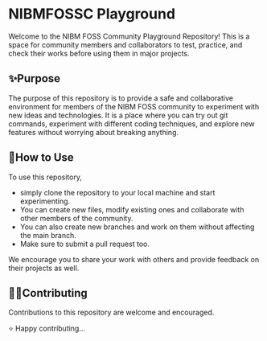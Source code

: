 # NIBMFOSSC Playground

Welcome to the NIBM FOSS Community Playground Repository! This is a space for community members and collaborators to test, practice, and check their works before using them in major projects.

## ✨Purpose

The purpose of this repository is to provide a safe and collaborative environment for members of the NIBM FOSS community to experiment with new ideas and technologies. It is a place where you can try out git commands, experiment with different coding techniques, and explore new features without worrying about breaking anything.

## 👀How to Use

To use this repository,

- simply clone the repository to your local machine and start experimenting.
- You can create new files, modify existing ones and collaborate with other members of the community.
- You can also create new branches and work on them without affecting the main branch.
- Make sure to submit a pull request too.

We encourage you to share your work with others and provide feedback on their projects as well.

## 👨‍💻Contributing

Contributions to this repository are welcome and encouraged.

⭐️ Happy contributing...
